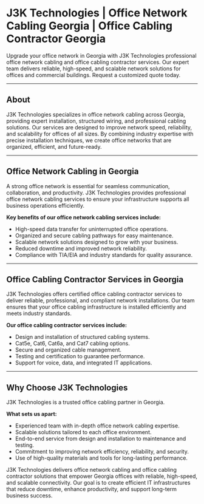 # J3K Technologies | Office Network Cabling Georgia | Office Cabling Contractor Georgia

Upgrade your office network in Georgia with J3K Technologies professional office network cabling and office cabling contractor services. Our expert team delivers reliable, high-speed, and scalable network solutions for offices and commercial buildings. Request a customized quote today.

---

## About

J3K Technologies specializes in office network cabling across Georgia, providing expert installation, structured wiring, and professional cabling solutions. Our services are designed to improve network speed, reliability, and scalability for offices of all sizes. By combining industry expertise with precise installation techniques, we create office networks that are organized, efficient, and future-ready.

---

## Office Network Cabling in Georgia

A strong office network is essential for seamless communication, collaboration, and productivity. J3K Technologies provides professional office network cabling services to ensure your infrastructure supports all business operations efficiently.  

**Key benefits of our office network cabling services include:**  

- High-speed data transfer for uninterrupted office operations.  
- Organized and secure cabling pathways for easy maintenance.  
- Scalable network solutions designed to grow with your business.  
- Reduced downtime and improved network reliability.  
- Compliance with TIA/EIA and industry standards for quality assurance.  

---

## Office Cabling Contractor Services in Georgia

J3K Technologies offers certified office cabling contractor services to deliver reliable, professional, and compliant network installations. Our team ensures that your office cabling infrastructure is installed efficiently and meets industry standards.  

**Our office cabling contractor services include:**  

- Design and installation of structured cabling systems.  
- Cat5e, Cat6, Cat6a, and Cat7 cabling options.  
- Secure and organized cable management.  
- Testing and certification to guarantee performance.  
- Support for voice, data, and integrated IT applications.  

---

## Why Choose J3K Technologies

J3K Technologies is a trusted office cabling partner in Georgia.  

**What sets us apart:**  

- Experienced team with in-depth office network cabling expertise.  
- Scalable solutions tailored to each office environment.  
- End-to-end service from design and installation to maintenance and testing.  
- Commitment to improving network efficiency, reliability, and security.  
- Use of high-quality materials and tools for long-lasting performance.  

J3K Technologies delivers office network cabling and office cabling contractor solutions that empower Georgia offices with reliable, high-speed, and scalable connectivity. Our goal is to create efficient IT infrastructures that reduce downtime, enhance productivity, and support long-term business success.
